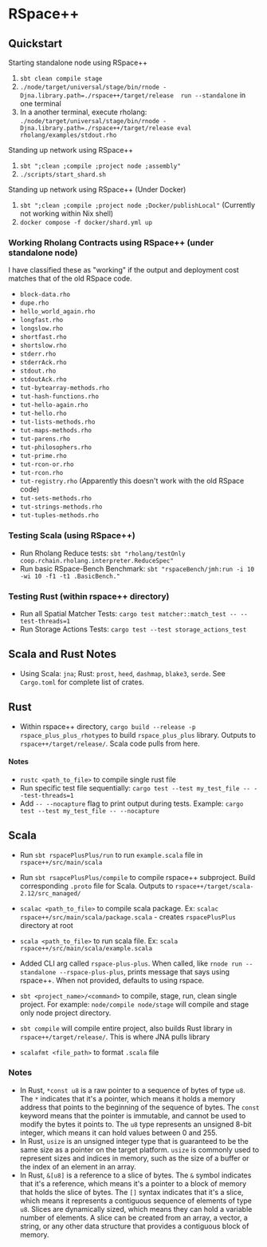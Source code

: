 # RSpace++

## Quickstart

Starting standalone node using RSpace++
1. `sbt clean compile stage`
2. `./node/target/universal/stage/bin/rnode -Djna.library.path=./rspace++/target/release  run --standalone` in one terminal
3. In a another terminal, execute rholang: `./node/target/universal/stage/bin/rnode -Djna.library.path=./rspace++/target/release eval rholang/examples/stdout.rho`

Standing up network using RSpace++
1. `sbt ";clean ;compile ;project node ;assembly"`
2. `./scripts/start_shard.sh`

Standing up network using RSpace++ (Under Docker)
1. `sbt ";clean ;compile ;project node ;Docker/publishLocal"` (Currently not working within Nix shell)
2. `docker compose -f docker/shard.yml up`

### Working Rholang Contracts using RSpace++ (under standalone node)

I have classified these as "working" if the output and deployment cost matches that of the old RSpace code.

- `block-data.rho`
- `dupe.rho`
- `hello_world_again.rho`
- `longfast.rho`
- `longslow.rho`
- `shortfast.rho`
- `shortslow.rho`
- `stderr.rho`
- `stderrAck.rho`
- `stdout.rho`
- `stdoutAck.rho`
- `tut-bytearray-methods.rho`
- `tut-hash-functions.rho`
- `tut-hello-again.rho`
- `tut-hello.rho`
- `tut-lists-methods.rho`
- `tut-maps-methods.rho`
- `tut-parens.rho`
- `tut-philosophers.rho`
- `tut-prime.rho`
- `tut-rcon-or.rho`
- `tut-rcon.rho`
- `tut-registry.rho` (Apparently this doesn't work with the old RSpace code)
- `tut-sets-methods.rho`
- `tut-strings-methods.rho`
- `tut-tuples-methods.rho`

### Testing Scala (using RSpace++)

- Run Rholang Reduce tests: `sbt "rholang/testOnly coop.rchain.rholang.interpreter.ReduceSpec"`
- Run basic RSpace-Bench Benchmark: `sbt "rspaceBench/jmh:run -i 10 -wi 10 -f1 -t1 .BasicBench."`

### Testing Rust (within rspace++ directory)

- Run all Spatial Matcher Tests: `cargo test matcher::match_test -- --test-threads=1`
- Run Storage Actions Tests: `cargo test --test storage_actions_test`

## Scala and Rust Notes

- Using Scala: `jna`; Rust: `prost`, `heed`, `dashmap`, `blake3`, `serde`. See `Cargo.toml` for complete list of crates.

## Rust

- Within rspace++ directory, `cargo build --release -p rspace_plus_plus_rhotypes` to build `rspace_plus_plus` library. Outputs to `rspace++/target/release/`. Scala code pulls from here.

#### Notes

- `rustc <path_to_file>` to compile single rust file
- Run specific test file sequentially: `cargo test --test my_test_file -- --test-threads=1`
- Add `-- --nocapture` flag to print output during tests. Example: `cargo test --test my_test_file -- --nocapture`

## Scala

- Run `sbt rspacePlusPlus/run` to run `example.scala` file in `rspace++/src/main/scala`
- Run `sbt rsapcePlusPlus/compile` to compile rspace++ subproject. Build corresponding `.proto` file for Scala. Outputs to `rspace++/target/scala-2.12/src_managed/`
  
- `scalac <path_to_file>` to compile scala package. Ex: `scalac rspace++/src/main/scala/package.scala` - creates `rspacePlusPlus` directory at root
- `scala <path_to_file>` to run scala file. Ex: `scala rspace++/src/main/scala/example.scala`

- Added CLI arg called `rspace-plus-plus`. When called, like `rnode run --standalone --rspace-plus-plus`, prints message that says using rspace++. When not provided, defaults to using rspace.

- `sbt <project_name>/<command>` to compile, stage, run, clean single project. For example: `node/compile node/stage` will compile and stage only node project directory.

- `sbt compile` will compile entire project, also builds Rust library in `rspace++/target/release/`. This is where JNA pulls library 

- `scalafmt <file_path>` to format `.scala` file

### Notes

- In Rust, `*const u8` is a raw pointer to a sequence of bytes of type `u8`. The `*` indicates that it's a pointer, which means it holds a memory address that points to the beginning of the sequence of bytes. The `const` keyword means that the pointer is immutable, and cannot be used to modify the bytes it points to. The `u8` type represents an unsigned 8-bit integer, which means it can hold values between 0 and 255.
- In Rust, `usize` is an unsigned integer type that is guaranteed to be the same size as a pointer on the target platform. `usize` is commonly used to represent sizes and indices in memory, such as the size of a buffer or the index of an element in an array.
- In Rust, `&[u8]` is a reference to a slice of bytes. The `&` symbol indicates that it's a reference, which means it's a pointer to a block of memory that holds the slice of bytes. The `[]` syntax indicates that it's a slice, which means it represents a contiguous sequence of elements of type `u8`. Slices are dynamically sized, which means they can hold a variable number of elements. A slice can be created from an array, a vector, a string, or any other data structure that provides a contiguous block of memory.